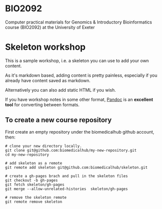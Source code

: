 # BIO2092
Computer practical materials for Genomics &amp; Introductory Bioinformatics course (BIO2092) at the University of Exeter
# Skeleton workshop

This is a sample workshop, i.e. a skeleton you can use to add your own content. 

As it's markdown based, adding content is pretty painless, especially if you already have content 
saved as markdown. 

Alternatively you can also add static HTML if you wish. 

If you have workshop notes in some other format, [Pandoc](https://pandoc.org/)
is an **excellent tool** for converting between formats.

## To create a new course repository
First create an empty repository under the biomedicalhub github account, then:

```
# clone your new directory locally.
git clone git@github.com:biomedicalhub/my-new-repository.git
cd my-new-repository

# add skeleton as a remote
git remote add skeleton git@github.com:biomedicalhub/skeleton.git

# create a gh-pages brach and pull in the skeleton files
git checkout -b gh-pages
git fetch skeleton/gh-pages
git merge --allow-unrelated-histories  skeleton/gh-pages

# remove the skeleton remote
git remote remove skeleton
```
